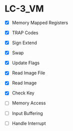 # LC-3_VM
- [x] Memory Mapped Registers
- [x] TRAP Codes
- [x] Sign Extend
- [x] Swap
- [x] Update Flags
- [x] Read Image File
- [x] Read Image
- [x] Check Key
- [ ] Memory Access
- [ ] Input Buffering
- [ ] Handle Interrupt



